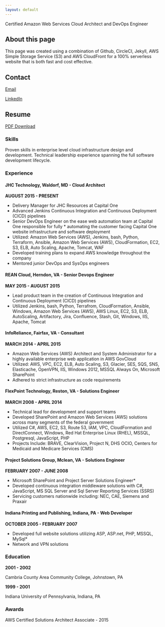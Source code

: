 ```yaml
---
layout: default
---
```


Certified Amazon Web Services Cloud Architect and DevOps Engineer

## About this page
This page was created using a combination of Github, CircleCI, Jekyll, AWS Simple Storage Service (S3) and AWS CloudFront for a 100% serverless website that is both fast and cost effective.

## Contact
[Email](mailto:bpshoe@gmail.com)

[LinkedIn](https://www.linkedin.com/in/brian-shoemaker)

## Resume

[PDF Download](/resume.pdf)

### Skills
Proven skills in enterprise level cloud infrastructure design and development. Technical leadership experience spanning the full software development lifecycle.

### Experience

#### JHC Technology, Waldorf, MD - Cloud Architect

**AUGUST 2015 - PRESENT**

* Delivery Manager for JHC Resources at Capital One
* Advanced Jenkins Continuous Integration and Continuous Deployment (CICD) pipelines
* Senior DevOps Engineer on the  ease web automation team at Capital One responsible for fully * automating the customer facing Capital One website infrastructure and software deployment
* Utilized: Amazon Web Services (AWS), Jenkins, bash, Python, Terraform, Ansible, Amazon Web Services (AWS), CloudFormation, EC2, S3, ELB, Auto Scaling, Apache, Tomcat, WAF
* Developed training plans to expand AWS knowledge throughout the company
* Mentored junior DevOps and SysOps engineers

#### REAN Cloud, Herndon, VA - Senior Devops Engineer

**MAY 2015 - AUGUST 2015**

* Lead product team in the creation of Continuous Integration and Continuous Deployment (CICD) pipelines
* Utilized Jenkins, bash, Python,  Terrafrom, CloudFormation, Ansible, Windows, Amazon Web Services (AWS), AWS Linux, EC2, S3, ELB, AutoScaling, Artifactory, Jira, Confluence, Stash, Git, Windows, IIS, Apache, Tomcat

#### InfoReliance, Fairfax, VA - Consultant

**MARCH 2014 - APRIL 2015**

* Amazon Web Services (AWS) Architect and System Administrator for a highly available enterprise web application in AWS GovCloud
* Utilized: AWS, VPC, EC2, ELB, Auto Scaling, S3, Glacier, SES, SQS, SNS, Elasticache, OpenVPN, IIS, Windows 2012, MSSQL Always On, Microsoft SharePoint
* Adhered to strict infrastructure as  code requirements

#### FlexPoint Technology, Reston, VA - Solutions Engineer

**MARCH 2008 - APRIL 2014**

* Technical lead for development and support teams
* Developed SharePoint and Amazon Web Services (AWS) solutions across many segments of the federal government
* Utilized C#, AWS, EC2, S3, Route 53, IAM, VPC, CloudFormation and DirectConnect, Windows, Red Hat Enterprise Linux (RHEL), MSSQL, Postgresql, JavaScript, PHP
* Projects Include: BRAVE, ClearVision, Project N, DHS OCIO, Centers for Medicaid and Medicare Services (CMS)

#### Project Solutions Group, Mclean, VA - Solutions Engineer

**FEBRUARY  2007 - JUNE 2008**

* Microsoft SharePoint and Project Server Solutions Engineer*
* Developed continuous integration  middleware solutions with C#, JavaScript, MS SQL Server and Sql Server Reporting Services (SSRS)
* Servicing customers nationwide including: NEC, CAE, Siemens and Praxair

#### Indiana Printing and Publishing, Indiana, PA - Web Developer

**OCTOBER 2005 - FEBRUARY 2007**

* Developed full website solutions utilizing ASP, ASP.net, PHP, MSSQL, MySql*
* Network and VPN solutions

### Education

**2001 - 2002**

Cambria County Area Community College, Johnstown, PA

**1999 - 2001**

Indiana University of Pennsylvania, Indiana, PA

### Awards

AWS Certified Solutions Architect Associate - 2015

<script>
  (function(i,s,o,g,r,a,m){i['GoogleAnalyticsObject']=r;i[r]=i[r]||function(){
  (i[r].q=i[r].q||[]).push(arguments)},i[r].l=1*new Date();a=s.createElement(o),
  m=s.getElementsByTagName(o)[0];a.async=1;a.src=g;m.parentNode.insertBefore(a,m)
  })(window,document,'script','https://www.google-analytics.com/analytics.js','ga');

  ga('create', 'UA-82917409-1', 'auto');
  ga('send', 'pageview');

</script>
